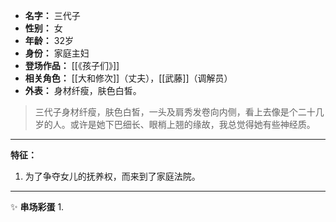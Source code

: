 
- **名字：** 三代子
- **性别：** 女
- **年龄：** 32岁
- **身份：** 家庭主妇
- **登场作品：** [[《孩子们》]]
- **相关角色：** [[大和修次]]（丈夫），[[武藤]]（调解员）
- **外表：** 身材纤瘦，肤色白皙。

> 三代子身材纤瘦，肤色白皙，一头及肩秀发卷向内侧，看上去像是个二十几岁的人。或许是她下巴细长、眼梢上翘的缘故，我总觉得她有些神经质。

---

**特征：** 

1. 为了争夺女儿的抚养权，而来到了家庭法院。

---

✨ **串场彩蛋** 
1. 